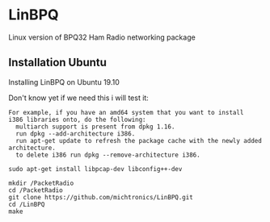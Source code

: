 # LinBPQ
Linux version of BPQ32 Ham Radio networking package

Installation Ubuntu
--------------------

Installing LinBPQ on Ubuntu 19.10<br>

Don't know yet if we need this i will test it:<br>
```
For example, if you have an amd64 system that you want to install 
i386 libraries onto, do the following:
  multiarch support is present from dpkg 1.16.
  run dpkg --add-architecture i386.
  run apt-get update to refresh the package cache with the newly added architecture.
  to delete i386 run dpkg --remove-architecture i386.
```


```
sudo apt-get install libpcap-dev libconfig++-dev
```

```
mkdir /PacketRadio
cd /PacketRadio
git clone https://github.com/michtronics/LinBPQ.git
cd /LinBPQ
make
```
